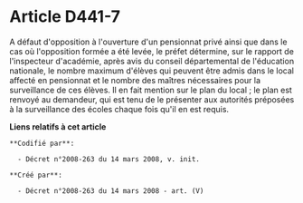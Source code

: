 # Article D441-7

A défaut d'opposition à l'ouverture d'un pensionnat privé ainsi que dans le cas où l'opposition formée a été levée, le préfet
détermine, sur le rapport de l'inspecteur d'académie, après avis du conseil départemental de l'éducation nationale, le nombre
maximum d'élèves qui peuvent être admis dans le local affecté en pensionnat et le nombre des maîtres nécessaires pour la
surveillance de ces élèves. Il en fait mention sur le plan du local ; le plan est renvoyé au demandeur, qui est tenu de le
présenter aux autorités préposées à la surveillance des écoles chaque fois qu'il en est requis.

**Liens relatifs à cet article**

	**Codifié par**:

	  - Décret n°2008-263 du 14 mars 2008, v. init.

	**Créé par**:

	  - Décret n°2008-263 du 14 mars 2008 - art. (V)
